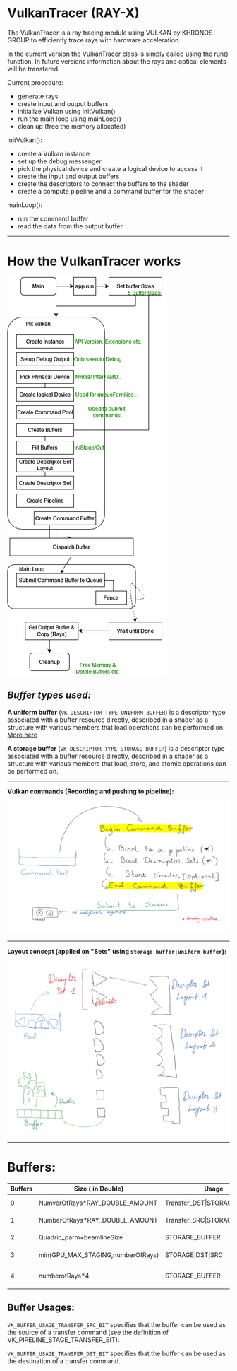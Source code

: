 # VulkanTracer (RAY-X)

The VulkanTracer is a ray tracing module using VULKAN by KHRONOS GROUP to efficiently trace rays with hardware acceleration.

In the current version the VulkanTracer class is simply called using the run() function. In future versions information about the rays and optical elements will be transfered.

Current procedure:

* generate rays
* create input and output buffers
* initialize Vulkan using initVulkan()
* run the main loop using mainLoop()
* clean up (free the memory allocated)

initVulkan():

* create a Vulkan instance
* set up the debug messenger
* pick the physical device and create a logical device to access it
* create the input and output buffers
* create the descriptors to connect the buffers to the shader
* create a compute pipeline and a command buffer for the shader

mainLoop():

* run the command buffer
* read the data from the output buffer
---
# **How the VulkanTracer works**

![vulkan_flow](/docs/src/uploads/fe29b8ceeb1467bec87aed5de3144cad/vulkan_flow.png)

## _Buffer types used:_

**A uniform buffer** (`VK_DESCRIPTOR_TYPE_UNIFORM_BUFFER`) is a descriptor type associated with a buffer resource directly, described in a shader as a structure with various members that load operations can be performed on. [More here](https://www.khronos.org/registry/vulkan/specs/1.2-extensions/html/vkspec.html#descriptorsets-storagebuffer)

**A storage buffer** (`VK_DESCRIPTOR_TYPE_STORAGE_BUFFER`) is a descriptor type associated with a buffer resource directly, described in a shader as a structure with various members that load, store, and atomic operations can be performed on.

---


**Vulkan commands (Recording and pushing to pipeline):**

![CommandBuffers](/docs/src/uploads/ed43760242d13d1004607fef0131747e/CommandBuffers.png)

---

**Layout concept (applied on "Sets" using `storage buffer|uniform buffer`):**

![DescriptorLayouts](/docs/src/uploads/090e2e5c162e12db1f5a93a1b30dbb79/DescriptorLayouts.png)

---
# Buffers:
| Buffers | Size ( in Double)                 | Usage                        | Memory Property   | Name               |
|---------|-----------------------------------|------------------------------|-------------------|--------------------|
| 0       | NumverOfRays*RAY_DOUBLE_AMOUNT    | Transfer_DST\|STORAGE_BUFFER | DEVICE_LOCAL      | Ray Buffer         |
| 1       | NumberOfRays*RAY_DOUBLE_AMOUNT    | Transfer_SRC\|STORAGE_BUFFER | DEVICE_LOCAL      | Output Buffer      |
| 2       | Quadric_parm+beamlineSize         | STORAGE_BUFFER               | COHERANT\|VISIBLE | Quadric Buffer     |
| 3       | min(GPU_MAX_STAGING,numberOfRays) | STORAGE\|DST\|SRC            | COHERANT\|VISIBLE | Staging Buffer     |
| 4       | numberofRays*4                    | STORAGE_BUFFER               | DEVICE_LOCAL      | Buffer for xyznull |

## Buffer Usages:

`VK_BUFFER_USAGE_TRANSFER_SRC_BIT` specifies that the buffer can be used as the source of a transfer command (see the definition of VK_PIPELINE_STAGE_TRANSFER_BIT).

`VK_BUFFER_USAGE_TRANSFER_DST_BIT` specifies that the buffer can be used as the destination of a transfer command.

